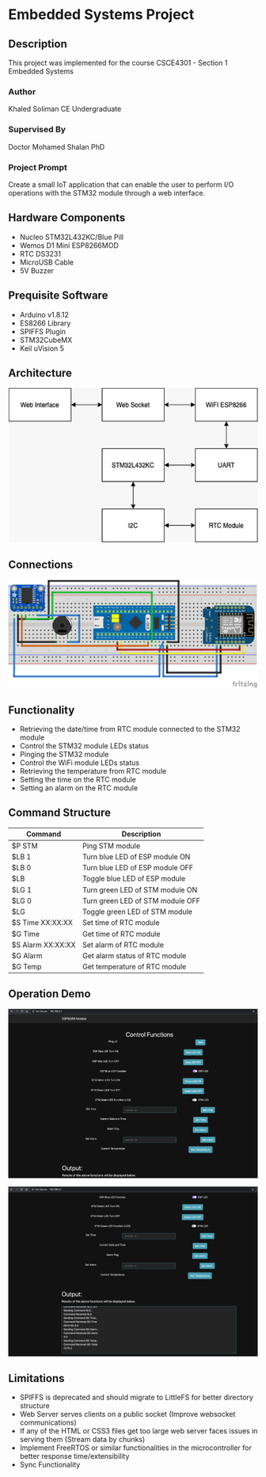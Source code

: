 # Embedded Systems Project

## Description

This project was implemented for the course CSCE4301 - Section 1 Embedded Systems

### Author

Khaled Soliman CE Undergraduate

### Supervised By

Doctor Mohamed Shalan PhD

### Project Prompt

Create a small IoT application that can enable the user to perform I/O operations with the STM32 module through a web interface. 

## Hardware Components

* Nucleo STM32L432KC/Blue Pill
* Wemos D1 Mini ESP8266MOD
* RTC DS3231
* MicroUSB Cable
* 5V Buzzer

## Prequisite Software

* Arduino v1.8.12
* ES8266 Library
* SPIFFS Plugin
* STM32CubeMX
* Keil uVision 5

## Architecture

![alt text](https://github.com/KhaledSoliman/EmbeddedIoTWiFiESP8266/blob/master/Docs/architecture.png "Architecture IMG")

## Connections

![alt text](https://github.com/KhaledSoliman/EmbeddedIoTWiFiESP8266/blob/master/Docs/Connections.png "Connections IMG")

## Functionality

* Retrieving the date/time from RTC module connected to the STM32 module
* Control the STM32 module LEDs status
* Pinging the STM32 module
* Control the WiFi module LEDs status
* Retrieving the temperature from RTC module
* Setting the time on the RTC module
* Setting an alarm on the RTC module

## Command Structure 

| Command | Description |
|---|---|
| $P STM | Ping STM module |
| $LB 1 | Turn blue LED of ESP module ON |
| $LB 0 | Turn blue LED of ESP module OFF |
| $LB | Toggle blue LED of ESP module |
| $LG 1 | Turn green LED of STM module ON |
| $LG 0 | Turn green LED of STM module OFF |
| $LG | Toggle green LED of STM module |
| $S Time XX:XX:XX | Set time of RTC module |
| $G Time | Get time of RTC module |
| $S Alarm XX:XX:XX | Set alarm of RTC module |
| $G Alarm | Get alarm status of RTC module |
| $G Temp | Get temperature of RTC module |

## Operation Demo

![alt text](https://github.com/KhaledSoliman/EmbeddedIoTWiFiESP8266/blob/master/Docs/OperationSS1.png "Connections IMG")

![alt text](https://github.com/KhaledSoliman/EmbeddedIoTWiFiESP8266/blob/master/Docs/OperationSS2.png "Connections IMG")

## Limitations

* SPIFFS is deprecated and should migrate to LittleFS for better directory structure
* Web Server serves clients on a public socket (Improve websocket communications)
* If any of the HTML or CSS3 files get too large web server faces issues in serving them (Stream data by chunks)
* Implement FreeRTOS or similar functionalities in the microcontroller for better response time/extensibility
* Sync Functionality
